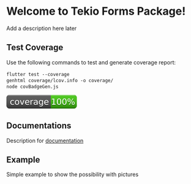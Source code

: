 # Welcome to Tekio Forms Package!

Add a description here later

## Test Coverage
Use the following commands to test and generate coverage report:
```
flutter test --coverage
genhtml coverage/lcov.info -o coverage/
node covBadgeGen.js
```

![Coverage](./coverage_badge.svg?sanitize=true)

## Documentations

Description for [documentation](/documentation/tekio_forms_doc.md)

## Example

Simple example to show the possibility with pictures
